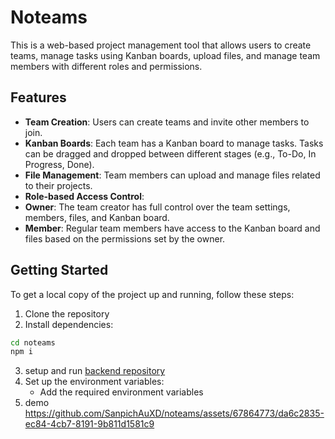 # Noteams

This is a web-based project management tool that allows users to create teams, manage tasks using Kanban boards, upload files, and manage team members with different roles and permissions.

## Features

- **Team Creation**: Users can create teams and invite other members to join.
- **Kanban Boards**: Each team has a Kanban board to manage tasks. Tasks can be dragged and dropped between different stages (e.g., To-Do, In Progress, Done).
- **File Management**: Team members can upload and manage files related to their projects.
- **Role-based Access Control**:
 - **Owner**: The team creator has full control over the team settings, members, files, and Kanban board.
 - **Member**: Regular team members have access to the Kanban board and files based on the permissions set by the owner.

## Getting Started

To get a local copy of the project up and running, follow these steps:

1. Clone the repository
2. Install dependencies:
```bash
cd noteams
npm i
```
3. setup and run [backend repository](https://github.com/NatthawutSK/NoTeams-Backend-Devtool)
4. Set up the environment variables:
   - Add the required environment variables
5. demo
https://github.com/SanpichAuXD/noteams/assets/67864773/da6c2835-ec84-4cb7-8191-9b811d1581c9


